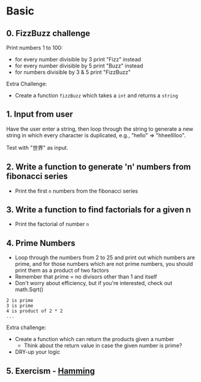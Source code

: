 # Basic

## 0. FizzBuzz challenge

Print numbers 1 to 100:
  - for every number divisible by 3 print "Fizz" instead
  - for every number divisible by 5 print "Buzz" instead
  - for numbers divisible by 3 & 5 print "FizzBuzz"

Extra Challenge:
- Create a function `fizzBuzz` which takes a `int` and returns a `string`

## 1. Input from user

Have the user enter a string, then loop through the string to generate a new string in which every character is duplicated, e.g., "hello" => "hheelllloo".

Test with "世界" as input.

## 2. Write a function to generate 'n' numbers from fibonacci series

- Print the first `n` numbers from the fibonacci series

## 3. Write a function to find factorials for a given n

- Print the factorial of number `n`

## 4. Prime Numbers

- Loop through the numbers from 2 to 25 and print out which numbers are prime, and for those numbers which are not prime numbers, you should print them as a product of two factors
- Remember that prime = no divisors other than 1 and itself
- Don't worry about efficiency, but if you're interested, check out math.Sqrt()

```
2 is prime
3 is prime
4 is product of 2 * 2
...
```

Extra challenge:

- Create a function which can return the products given a number
  - Think about the return value in case the given number is prime?
- DRY-up your logic

## 5. Exercism - [Hamming](https://github.com/Chennai-Golang/101-workshop/tree/master/exercises/exercism/hamming)
